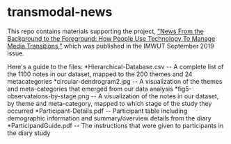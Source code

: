 # transmodal-news
This repo contains materials supporting the project, ["News From the Background to the Foreground: How People Use Technology To Manage Media Transitions,"](https://dl.acm.org/citation.cfm?doid=3361560.3351268) which was published in the IMWUT September 2019 issue.

Here's a guide to the files:
*Hierarchical-Database.csv -- A complete list of the 1100 notes in our dataset, mapped to the 200 themes and 24 metacategories
*circular-dendrogram2.jpg -- A visualization of the themes and meta-categories that emerged from our data analysis
*fig5-observataions-by-stage.png -- A visualization of the notes in our dataset, by theme and meta-category, mapped to which stage of the study they occurred
*Participant-Details.pdf -- Participant table including demographic information and summary/overview details from the diary
*ParticipandGuide.pdf -- The instructions that were given to participants in the diary study
